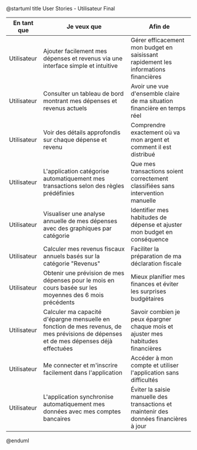 @startuml
title User Stories - Utilisateur Final

| **En tant que**   | **Je veux que**                                                                                                  | **Afin de**                                                                                   |
|-------------------|------------------------------------------------------------------------------------------------------------------|-----------------------------------------------------------------------------------------------|
| Utilisateur       | Ajouter facilement mes dépenses et revenus via une interface simple et intuitive                                 | Gérer efficacement mon budget en saisissant rapidement les informations financières           |
| Utilisateur       | Consulter un tableau de bord montrant mes dépenses et revenus actuels                                            | Avoir une vue d'ensemble claire de ma situation financière en temps réel                     |
| Utilisateur       | Voir des détails approfondis sur chaque dépense et revenu                                                        | Comprendre exactement où va mon argent et comment il est distribué                          |
| Utilisateur       | L'application catégorise automatiquement mes transactions selon des règles prédéfinies                            | Que mes transactions soient correctement classifiées sans intervention manuelle              |
| Utilisateur       | Visualiser une analyse annuelle de mes dépenses avec des graphiques par catégorie                                | Identifier mes habitudes de dépense et ajuster mon budget en conséquence                    |
| Utilisateur       | Calculer mes revenus fiscaux annuels basés sur la catégorie "Revenus"                                            | Faciliter la préparation de ma déclaration fiscale                                          |
| Utilisateur       | Obtenir une prévision de mes dépenses pour le mois en cours basée sur les moyennes des 6 mois précédents         | Mieux planifier mes finances et éviter les surprises budgétaires                              |
| Utilisateur       | Calculer ma capacité d'épargne mensuelle en fonction de mes revenus, de mes prévisions de dépenses et de mes dépenses déjà effectuées | Savoir combien je peux épargner chaque mois et ajuster mes habitudes financières               |
| Utilisateur       | Me connecter et m'inscrire facilement dans l'application                                                           | Accéder à mon compte et utiliser l'application sans difficultés                            |
| Utilisateur       | L'application synchronise automatiquement mes données avec mes comptes bancaires                                  | Éviter la saisie manuelle des transactions et maintenir des données financières à jour       |

@enduml
